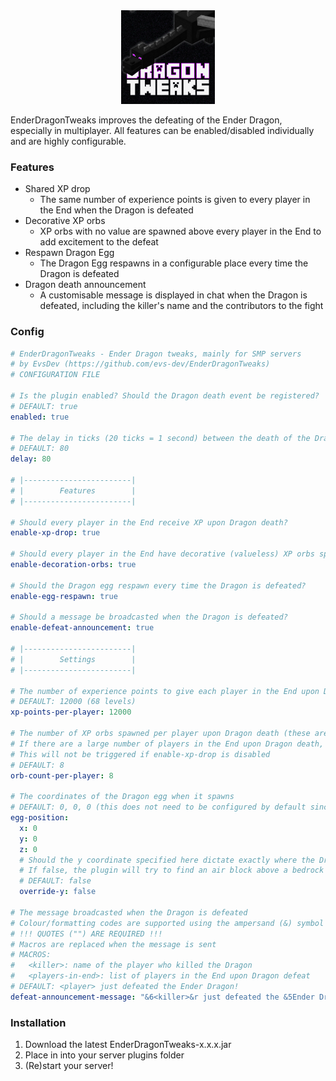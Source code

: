 <center>
<img alt="logo" src="https://raw.githubusercontent.com/evs-dev/EnderDragonTweaks/master/logo.png" width="150px"/>
</center>

EnderDragonTweaks improves the defeating of the Ender Dragon, especially in multiplayer. All features can be enabled/disabled individually and are highly configurable.

### Features

- Shared XP drop
    - The same number of experience points is given to every player in the End when the Dragon is defeated
- Decorative XP orbs
    - XP orbs with no value are spawned above every player in the End to add excitement to the defeat
- Respawn Dragon Egg
    - The Dragon Egg respawns in a configurable place every time the Dragon is defeated
- Dragon death announcement
    - A customisable message is displayed in chat when the Dragon is defeated, including the killer's name and the contributors to the fight


### Config

```yaml
# EnderDragonTweaks - Ender Dragon tweaks, mainly for SMP servers
# by EvsDev (https://github.com/evs-dev/EnderDragonTweaks)
# CONFIGURATION FILE

# Is the plugin enabled? Should the Dragon death event be registered?
# DEFAULT: true
enabled: true

# The delay in ticks (20 ticks = 1 second) between the death of the Dragon and when this plugin triggers
# DEFAULT: 80
delay: 80

# |------------------------|
# |        Features        |
# |------------------------|

# Should every player in the End receive XP upon Dragon death?
enable-xp-drop: true

# Should every player in the End have decorative (valueless) XP orbs spawned above them upon Dragon death?
enable-decoration-orbs: true

# Should the Dragon egg respawn every time the Dragon is defeated?
enable-egg-respawn: true

# Should a message be broadcasted when the Dragon is defeated?
enable-defeat-announcement: true

# |------------------------|
# |        Settings        |
# |------------------------|

# The number of experience points to give each player in the End upon Dragon death
# DEFAULT: 12000 (68 levels)
xp-points-per-player: 12000

# The number of XP orbs spawned per player upon Dragon death (these are decorative only and have no XP value)
# If there are a large number of players in the End upon Dragon death, having this too high may cause a lag spike
# This will not be triggered if enable-xp-drop is disabled
# DEFAULT: 8
orb-count-per-player: 8

# The coordinates of the Dragon egg when it spawns
# DEFAULT: 0, 0, 0 (this does not need to be configured by default since the portal coordinates are always (0, 0))
egg-position:
  x: 0
  y: 0
  z: 0
  # Should the y coordinate specified here dictate exactly where the Dragon egg should go?
  # If false, the plugin will try to find an air block above a bedrock block
  # DEFAULT: false
  override-y: false
  
# The message broadcasted when the Dragon is defeated
# Colour/formatting codes are supported using the ampersand (&) symbol (https://minecraft.gamepedia.com/Formatting_codes#Color_codes)
# !!! QUOTES ("") ARE REQUIRED !!!
# Macros are replaced when the message is sent
# MACROS:
#   <killer>: name of the player who killed the Dragon
#   <players-in-end>: list of players in the End upon Dragon defeat
# DEFAULT: <player> just defeated the Ender Dragon!
defeat-announcement-message: "&6<killer>&r just defeated the &5Ender Dragon&r with help from <players-in-end>!"
```

### Installation

1. Download the latest EnderDragonTweaks-x.x.x.jar
2. Place in into your server plugins folder
3. (Re)start your server!